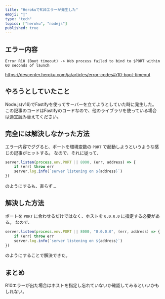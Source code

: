 ```yaml
---
title: "HerokuでR10エラーが発生した"
emoji: "🚤"
type: "tech"
topics: ["heroku", "nodejs"]
published: true
---
```


## エラー内容

```
Error R10 (Boot timeout) -> Web process failed to bind to $PORT within 60 seconds of launch
```
https://devcenter.heroku.com/ja/articles/error-codes#r10-boot-timeout

## やろうとしていたこと

Node.js(v16)でFastifyを使ってサーバーを立てようとしていた時に発生した。
この記事のコードはFastifyのコードなので、他のライブラリを使っている場合は適宜読み替えてください。


## 完全には解決しなかった方法
エラー内容でググると、ポートを環境変数の `PORT` で起動しようというような感じの記事がヒットする。
なので、それに従って、

```ts:index.ts
server.listen(process.env.PORT || 8000, (err, address) => {
    if (err) throw err
    server.log.info(`server listening on ${address}`)
})
```

のようにするも、直らず...

## 解決した方法
ポートを `PORT` に合わせるだけではなく、ホストを `0.0.0.0` に指定する必要がある。
なので、

```ts:index.ts
server.listen(process.env.PORT || 8000, "0.0.0.0", (err, address) => {
    if (err) throw err
    server.log.info(`server listening on ${address}`)
})
```

のようにすることで解決できた。

## まとめ
R10エラーが出た場合はホストを指定し忘れていないか確認してみるといいかもしれない。